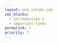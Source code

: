 ```yaml
---
layout: one_column_cms
cms_blocks:
  - introduction-1
  - important-links 
permalink: /
priority: 7
---
```


